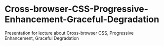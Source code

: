 # Cross-browser-CSS-Progressive-Enhancement-Graceful-Degradation
Presentation for lecture about Cross-browser CSS, Progressive Enhancement, Graceful Degradation
